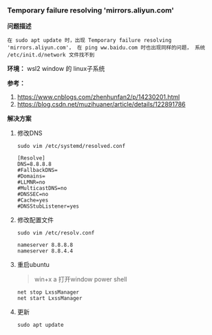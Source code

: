### Temporary failure resolving 'mirrors.aliyun.com'

**问题描述**

```shell
在 sudo apt update 时，出现 Temporary failure resolving 'mirrors.aliyun.com'， 在 ping ww.baidu.com 时也出现同样的问题， 系统 /etc/init.d/network 文件找不到
```

**环境：** wsl2 window 的 linux子系统

**参考：**

1. https://www.cnblogs.com/zhenhunfan2/p/14230201.html
2. https://blog.csdn.net/muzihuaner/article/details/122891786

**解决方案**

1. 修改DNS

   ```shell
   sudo vim /etc/systemd/resolved.conf
   
   [Resolve]
   DNS=8.8.8.8
   #FallbackDNS=
   #Domains=
   #LLMNR=no
   #MulticastDNS=no
   #DNSSEC=no
   #Cache=yes
   #DNSStubListener=yes
   ```

2. 修改配置文件

   ```shell
   sudo vim /etc/resolv.conf 
   
   nameserver 8.8.8.8
   nameserver 8.8.4.4
   ```

3. 重启ubuntu

   > win+x a  打开window power shell

   ```shell
   net stop LxssManager
   net start LxssManager
   ```

4. 更新

   ```sehll
   sudo apt update
   ```

   

   



